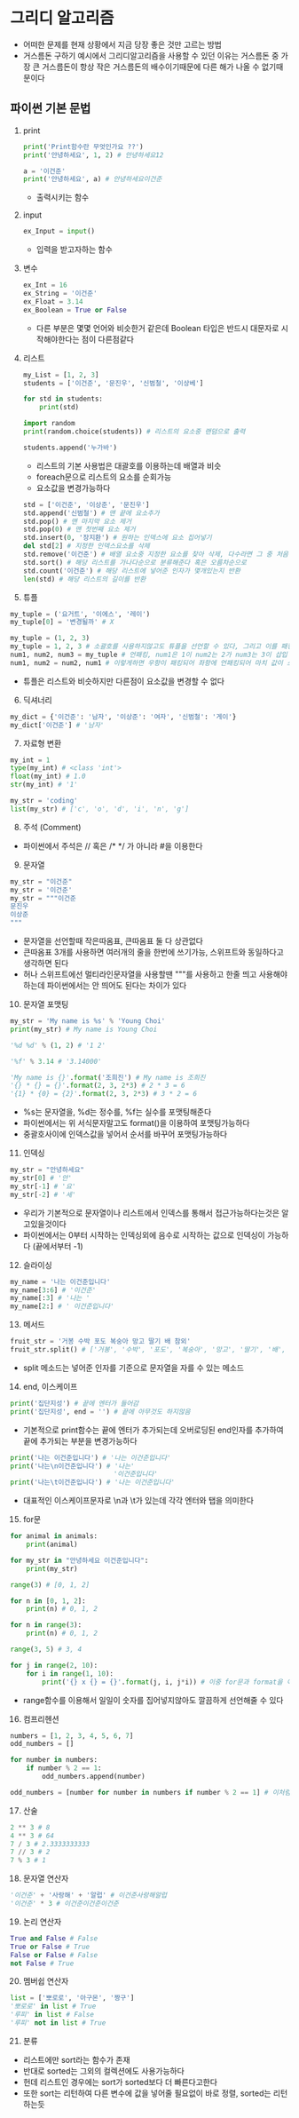 # 그리디 알고리즘

- 어떠한 문제를 현재 상황에서 지금 당장 좋은 것만 고르는 방법
- 거스름돈 구하기 예시에서 그리디알고리즘을 사용할 수 있던 이유는 거스름돈 중 가장 큰 거스름돈이 항상 작은 거스름돈의 배수이기때문에 다른 해가 나올 수 없기때문이다

## 파이썬 기본 문법

1. print

   ```Python
   print('Print함수란 무엇인가요 ??')
   print('안녕하세요', 1, 2) # 안녕하세요12

   a = '이건준'
   print('안녕하세요', a) # 안녕하세요이건준
   ```

   - 출력시키는 함수

2. input

   ```Python
   ex_Input = input()
   ```

   - 입력을 받고자하는 함수

3. 변수

   ```Python
   ex_Int = 16
   ex_String = '이건준'
   ex_Float = 3.14
   ex_Boolean = True or False
   ```

   - 다른 부분은 몇몇 언어와 비슷한거 같은데 Boolean 타입은 반드시 대문자로 시작해야한다는 점이 다른점같다

4. 리스트

   ```Python
   my_List = [1, 2, 3]
   students = ['이건준', '문진우', '신범철', '이상베']

   for std in students:
       print(std)

   import random
   print(random.choice(students)) # 리스트의 요소중 랜덤으로 출력

   students.append('누가바')
   ```

   - 리스트의 기본 사용법은 대괄호를 이용하는데 배열과 비슷
   - foreach문으로 리스트의 요소를 순회가능
   - 요소값을 변경가능하다

   ```Python
   std = ['이건준', '이상준', '문진우']
   std.append('신범철') # 맨 끝에 요소추가
   std.pop() # 맨 마지막 요소 제거
   std.pop(0) # 맨 첫번째 요소 제거
   std.insert(0, '장지환') # 원하는 인덱스에 요소 집어넣기
   del std[2] # 지정한 인덱스요소를 삭제
   std.remove('이건준') # 배열 요소중 지정한 요소를 찾아 삭제, 다수라면 그 중 처음 요소삭제
   std.sort() # 해당 리스트를 가나다순으로 분류해준다 혹은 오름차순으로
   std.count('이건준') # 해당 리스트에 넣어준 인자가 몇개있는지 반환
   len(std) # 해당 리스트의 길이를 반환
   ```

5. 튜플

```Python
my_tuple = ('요거트', '이에스', '레이')
my_tuple[0] = '변경될까' # X

my_tuple = (1, 2, 3)
my_tuple = 1, 2, 3 # 소괄호를 사용하지않고도 튜플을 선언할 수 있다, 그리고 이를 패킹이라한다
num1, num2, num3 = my_tuple # 언패킹, num1은 1이 num2는 2가 num3는 3이 삽입
num1, num2 = num2, num1 # 이렇게하면 우항이 패킹되어 좌항에 언패킹되어 마치 값이 스위칭된것과 동일
```

- 튜플은 리스트와 비슷하지만 다른점이 요소값을 변경할 수 없다

6. 딕셔너리

```Python
my_dict = {'이건준': '남자', '이상준': '여자', '신범철': '게이'}
my_dict['이건준'] # '남자'
```

7. 자료형 변환

```Python
my_int = 1
type(my_int) # <class 'int'>
float(my_int) # 1.0
str(my_int) # '1'

my_str = 'coding'
list(my_str) # ['c', 'o', 'd', 'i', 'n', 'g']
```

8. 주석 (Comment)

- 파이썬에서 주석은 // 혹은 /\* \*/ 가 아니라 #을 이용한다

9. 문자열

```Python
my_str = "이건준"
my_str = '이건준'
my_str = """이건준
문진우
이상준
"""
```

- 문자열을 선언할때 작은따옴표, 큰따옴표 둘 다 상관없다
- 큰따옴표 3개를 사용하면 여러개의 줄을 한번에 쓰기가능, 스위프트와 동일하다고 생각하면 된다
- 허나 스위프트에선 멀티라인문자열을 사용할땐 """를 사용하고 한줄 띄고 사용해야하는데 파이썬에서는 안 띄어도 된다는 차이가 있다

10. 문자열 포맷팅

```Python
my_str = 'My name is %s' % 'Young Choi'
print(my_str) # My name is Young Choi

'%d %d' % (1, 2) # '1 2'

'%f' % 3.14 # '3.14000'

'My name is {}'.format('조희진') # My name is 조희진
'{} * {} = {}'.format(2, 3, 2*3) # 2 * 3 = 6
'{1} * {0} = {2}'.format(2, 3, 2*3) # 3 * 2 = 6
```

- %s는 문자열을, %d는 정수를, %f는 실수를 포맷팅해준다
- 파이썬에서는 위 서식문자말고도 format()을 이용하여 포맷팅가능하다
- 중괄호사이에 인덱스값을 넣어서 순서를 바꾸어 포맷팅가능하다

11. 인덱싱

```Python
my_str = "안녕하세요"
my_str[0] # '안'
my_str[-1] # '요'
my_str[-2] # '세'
```

- 우리가 기본적으로 문자열이나 리스트에서 인덱스를 통해서 접근가능하다는것은 알고있을것이다
- 파이썬에서는 0부터 시작하는 인덱싱외에 음수로 시작하는 값으로 인덱싱이 가능하다 (끝에서부터 -1)

12. 슬라이싱

```Python
my_name = '나는 이건준입니다'
my_name[3:6] # '이건준'
my_name[:3] # '나는 '
my_name[2:] # ' 이건준입니다'
```

13. 메서드

```Python
fruit_str = '거봉 수박 포도 복숭아 망고 딸기 배 참외'
fruit_str.split() # ['거봉', '수박', '포도', '복숭아', '망고', '딸기', '배', '참외']
```

- split 메소드는 넣어준 인자를 기준으로 문자열을 자를 수 있는 메소드

14. end, 이스케이프

```Python
print('집단지성') # 끝에 엔터가 들어감
print('집단지성', end = '') # 끝에 아무것도 하지않음
```

- 기본적으로 print함수는 끝에 엔터가 추가되는데 오버로딩된 end인자를 추가하여 끝에 추가되는 부분을 변경가능하다

```Python
print('나는 이건준입니다') # '나는 이건준입니다'
print('나는\n이건준입니다') # '나는'
                          '이건준입니다'
print('나는\t이건준입니다') # '나는 이건준입니다'
```

- 대표적인 이스케이프문자로 \n과 \t가 있는데 각각 엔터와 탭을 의미한다

15. for문

```Python
for animal in animals:
    print(animal)

for my_str in "안녕하세요 이건준입니다":
    print(my_str)

range(3) # [0, 1, 2]

for n in [0, 1, 2]:
    print(n) # 0, 1, 2

for n in range(3):
    print(n) # 0, 1, 2

range(3, 5) # 3, 4

for j in range(2, 10):
    for i in range(1, 10):
        print('{} x {} = {}'.format(j, i, j*i)) # 이중 for문과 format을 이용하여 구구단을 만들 수도 있음
```

- range함수를 이용해서 일일이 숫자를 집어넣지않아도 깔끔하게 선언해줄 수 있다

16. 컴프리헨션

```Python
numbers = [1, 2, 3, 4, 5, 6, 7]
odd_numbers = []

for number in numbers:
    if number % 2 == 1:
        odd_numbers.append(number)

odd_numbers = [number for number in numbers if number % 2 == 1] # 이처럼 파이썬에선 컴프리헨션이라는 것을 이용하여 간편하게 코드가능
```

17. 산술

```Python
2 ** 3 # 8
4 ** 3 # 64
7 / 3 # 2.3333333333
7 // 3 # 2
7 % 3 # 1
```

18. 문자열 연산자

```Python
'이건준' + '사랑해' + '알럽' # 이건준사랑해알럽
'이건준' * 3 # 이건준이건준이건준
```

19. 논리 연산자

```Python
True and False # False
True or False # True
False or False # False
not False # True
```

20. 멤버쉽 연산자

```Python
list = ['뽀로로', '아구몬', '짱구']
'뽀로로' in list # True
'루피' in list # False
'루피' not in list # True
```

21. 분류

- 리스트에만 sort라는 함수가 존재
- 반대로 sorted는 그외의 컬렉션에도 사용가능하다
- 헌데 리스트인 경우에는 sort가 sorted보다 더 빠른다고한다
- 또한 sort는 리턴하여 다른 변수에 값을 넣어줄 필요없이 바로 정렬, sorted는 리턴하는듯
